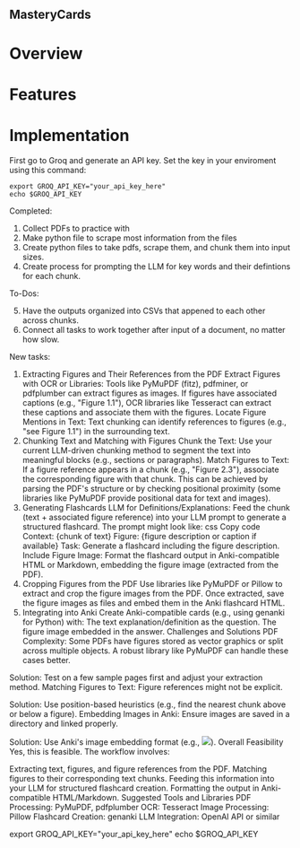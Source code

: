 ## MasteryCards

# Overview


# Features



# Implementation

First go to Groq and generate an API key. Set the key in your enviroment using this command:
```
export GROQ_API_KEY="your_api_key_here"
echo $GROQ_API_KEY
```

Completed:

1. Collect PDFs to practice with
2. Make python file to scrape most information from the files
3. Create python files to take pdfs, scrape them, and chunk them into input sizes.
4. Create process for prompting the LLM for key words and their defintions for each chunk.

To-Dos:

5. Have the outputs organized into CSVs that appened to each other across chunks.
6. Connect all tasks to work together after input of a document, no matter how slow.

New tasks:

1. Extracting Figures and Their References from the PDF
Extract Figures with OCR or Libraries: Tools like PyMuPDF (fitz), pdfminer, or pdfplumber can extract figures as images. If figures have associated captions (e.g., "Figure 1.1"), OCR libraries like Tesseract can extract these captions and associate them with the figures.
Locate Figure Mentions in Text: Text chunking can identify references to figures (e.g., "see Figure 1.1") in the surrounding text.
2. Chunking Text and Matching with Figures
Chunk the Text: Use your current LLM-driven chunking method to segment the text into meaningful blocks (e.g., sections or paragraphs).
Match Figures to Text: If a figure reference appears in a chunk (e.g., "Figure 2.3"), associate the corresponding figure with that chunk. This can be achieved by parsing the PDF's structure or by checking positional proximity (some libraries like PyMuPDF provide positional data for text and images).
3. Generating Flashcards
LLM for Definitions/Explanations: Feed the chunk (text + associated figure reference) into your LLM prompt to generate a structured flashcard. The prompt might look like:
css
Copy code
Context: {chunk of text}
Figure: {figure description or caption if available}
Task: Generate a flashcard including the figure description.
Include Figure Image: Format the flashcard output in Anki-compatible HTML or Markdown, embedding the figure image (extracted from the PDF).
4. Cropping Figures from the PDF
Use libraries like PyMuPDF or Pillow to extract and crop the figure images from the PDF. Once extracted, save the figure images as files and embed them in the Anki flashcard HTML.
5. Integrating into Anki
Create Anki-compatible cards (e.g., using genanki for Python) with:
The text explanation/definition as the question.
The figure image embedded in the answer.
Challenges and Solutions
PDF Complexity: Some PDFs have figures stored as vector graphics or split across multiple objects. A robust library like PyMuPDF can handle these cases better.

Solution: Test on a few sample pages first and adjust your extraction method.
Matching Figures to Text: Figure references might not be explicit.

Solution: Use position-based heuristics (e.g., find the nearest chunk above or below a figure).
Embedding Images in Anki: Ensure images are saved in a directory and linked properly.

Solution: Use Anki's image embedding format (e.g., <img src="path_to_image.jpg">).
Overall Feasibility
Yes, this is feasible. The workflow involves:

Extracting text, figures, and figure references from the PDF.
Matching figures to their corresponding text chunks.
Feeding this information into your LLM for structured flashcard creation.
Formatting the output in Anki-compatible HTML/Markdown.
Suggested Tools and Libraries
PDF Processing: PyMuPDF, pdfplumber
OCR: Tesseract
Image Processing: Pillow
Flashcard Creation: genanki
LLM Integration: OpenAI API or similar


export GROQ_API_KEY="your_api_key_here"
echo $GROQ_API_KEY

